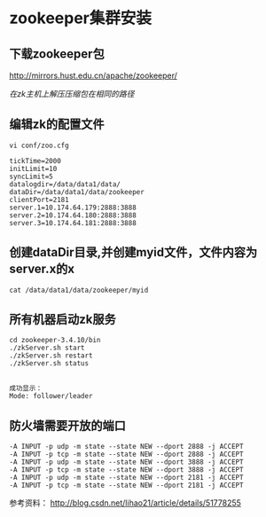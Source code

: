 # zookeeper集群安装

## 下载zookeeper包
http://mirrors.hust.edu.cn/apache/zookeeper/

*在zk主机上解压压缩包在相同的路径*

## 编辑zk的配置文件
```
vi conf/zoo.cfg
```
```
tickTime=2000
initLimit=10
syncLimit=5
datalogdir=/data/data1/data/
dataDir=/data/data1/data/zookeeper
clientPort=2181
server.1=10.174.64.179:2888:3888
server.2=10.174.64.180:2888:3888
server.3=10.174.64.181:2888:3888
```


## 创建dataDir目录,并创建myid文件，文件内容为server.x的x
```
cat /data/data1/data/zookeeper/myid
```

## 所有机器启动zk服务
```
cd zookeeper-3.4.10/bin
./zkServer.sh start
./zkServer.sh restart
./zkServer.sh status


成功显示：
Mode: follower/leader
```


## 防火墙需要开放的端口

```
-A INPUT -p udp -m state --state NEW --dport 2888 -j ACCEPT
-A INPUT -p tcp -m state --state NEW --dport 2888 -j ACCEPT
-A INPUT -p udp -m state --state NEW --dport 3888 -j ACCEPT
-A INPUT -p tcp -m state --state NEW --dport 3888 -j ACCEPT
-A INPUT -p udp -m state --state NEW --dport 2181 -j ACCEPT
-A INPUT -p tcp -m state --state NEW --dport 2181 -j ACCEPT
```

参考资料：
http://blog.csdn.net/lihao21/article/details/51778255